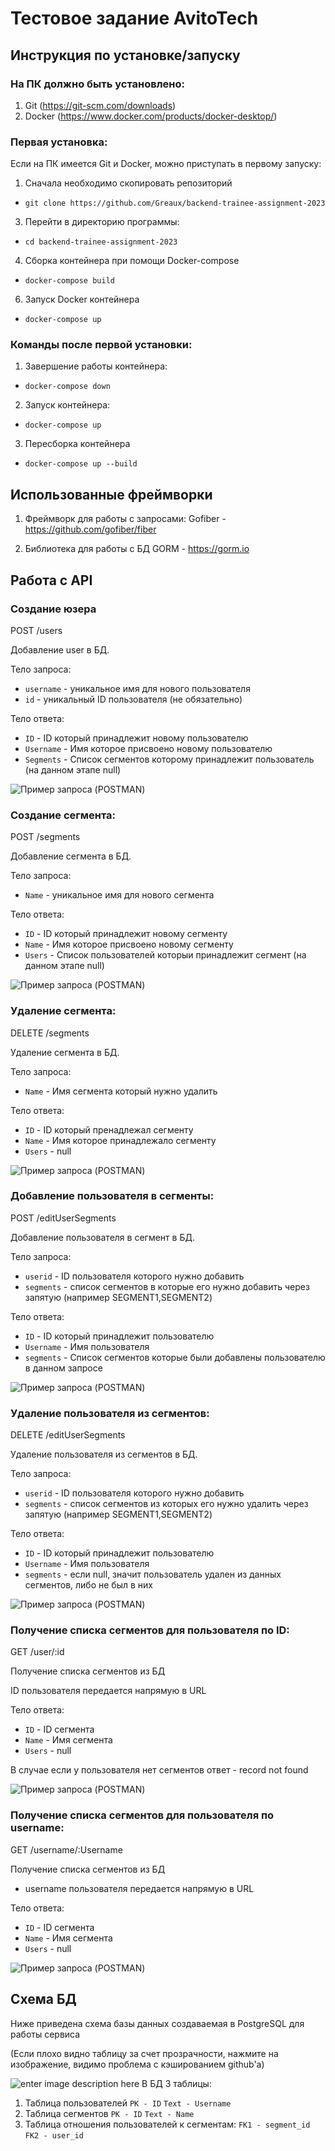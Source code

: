 # Тестовое задание AvitoTech

## Инструкция по установке/запуску
### На ПК должно быть установлено:
1) Git (https://git-scm.com/downloads)
2) Docker (https://www.docker.com/products/docker-desktop/)
### Первая установка:
Если на ПК имеется Git и Docker, можно приступать в первому запуску:
1) Сначала необходимо скопировать репозиторий
- `git clone https://github.com/Greaux/backend-trainee-assignment-2023`
3) Перейти в директорию программы:
- `cd backend-trainee-assignment-2023`
4) Сборка контейнера при помощи Docker-compose
- `docker-compose build`
6) Запуск Docker контейнера
- `docker-compose up` 

### Команды после первой установки:
1) Завершение работы контейнера:
- `docker-compose down`
2) Запуск контейнера:
- `docker-compose up`
3) Пересборка контейнера
- `docker-compose up --build`

## Использованные фреймворки

1) Фреймворк для работы с запросами:
Gofiber - https://github.com/gofiber/fiber

2) Библиотека для работы с БД
GORM - https://gorm.io
 
## Работа с API

### Создание юзера
POST /users

Добавление user в БД.

Тело запроса:
- `username` - уникальное имя для нового пользователя 
- `id` - уникальный ID пользователя (не обязательно)

Тело ответа:
- `ID` - ID который принадлежит новому пользователю
- `Username` - Имя которое присвоено новому пользователю
- `Segments` - Список сегментов которому принадлежит пользователь (на данном этапе null)

![Пример запроса (POSTMAN)](https://raw.githubusercontent.com/Greaux/backend-trainee-assignment-2023/main/Screenshots/%D0%A1%D0%BE%D0%B7%D0%B4%D0%B0%D0%BD%D0%B8%D0%B5%D0%AE%D0%B7%D0%B5%D1%80%D0%B0.png)
### Создание сегмента:
POST /segments

Добавление сегмента в БД.

Тело запроса: 
- `Name` - уникальное имя для нового сегмента

Тело ответа:
- `ID` - ID который принадлежит новому сегменту
- `Name` - Имя которое присвоено новому сегменту
- `Users` - Список пользователей которыи принадлежит сегмент (на данном этапе null)

![Пример запроса (POSTMAN)](https://raw.githubusercontent.com/Greaux/backend-trainee-assignment-2023/main/Screenshots/%D0%A1%D0%BE%D0%B7%D0%B4%D0%B0%D0%BD%D0%B8%D0%B5%20%D1%81%D0%B5%D0%B3%D0%BC%D0%B5%D0%BD%D1%82%D0%B0.png)
### Удаление сегмента:
DELETE /segments

Удаление сегмента в БД.

Тело запроса: 
- `Name` - Имя сегмента который нужно удалить

Тело ответа:
- `ID` - ID который пренадлежал сегменту
- `Name` - Имя которое принадлежало сегменту
- `Users` - null

![Пример запроса (POSTMAN)](https://raw.githubusercontent.com/Greaux/backend-trainee-assignment-2023/main/Screenshots/%D0%A3%D0%B4%D0%B0%D0%BB%D0%B5%D0%BD%D0%B8%D0%B5%20%D1%81%D0%B5%D0%B3%D0%BC%D0%B5%D0%BD%D1%82%D0%B0.png)
### Добавление пользователя в сегменты:
POST /editUserSegments

Добавление пользователя в сегмент в БД.

Тело запроса:
- `userid` - ID пользователя которого нужно добавить
- `segments` - список сегментов в которые его нужно добавить через запятую (например SEGMENT1,SEGMENT2)

Тело ответа:
- `ID` - ID который принадлежит пользователю
- `Username` - Имя пользователя
- `segments` - Список сегментов которые были добавлены пользователю в данном запросе

![Пример запроса (POSTMAN)](https://raw.githubusercontent.com/Greaux/backend-trainee-assignment-2023/main/Screenshots/%D0%94%D0%BE%D0%B1%D0%B0%D0%B2%D0%BB%D0%B5%D0%BD%D0%B8%D0%B5%20%D1%8E%D0%B7%D0%B5%D1%80%D0%B0%20%D0%B2%20%D1%81%D0%B5%D0%B3%D0%BC%D0%B5%D0%BD%D1%82%D1%8B.png)
### Удаление пользователя из сегментов:
DELETE /editUserSegments

Удаление пользователя из сегментов в БД.

Тело запроса: 
- `userid` - ID пользователя которого нужно добавить
- `segments` - список сегментов из которых его нужно удалить через запятую (например SEGMENT1,SEGMENT2)

Тело ответа:
- `ID` - ID который принадлежит пользователю
- `Username` - Имя пользователя
- `segments` - если null, значит пользователь удален из данных сегментов, либо не был в них
		
![Пример запроса (POSTMAN)](https://raw.githubusercontent.com/Greaux/backend-trainee-assignment-2023/main/Screenshots/%D0%A3%D0%B4%D0%B0%D0%BB%D0%B5%D0%BD%D0%B8%D1%8F%20%D1%83%20%D1%8E%D0%B7%D0%B5%D1%80%D0%B0%20%D1%81%D0%B5%D0%B3%D0%BC%D0%B5%D0%BD%D1%82%D0%BE%D0%B2.png)
### Получение списка сегментов для пользователя по ID:
GET /user/:id

Получение списка сегментов из БД

ID пользователя передается напрямую в URL

Тело ответа:
- `ID` - ID сегмента
- `Name` - Имя сегмента
- `Users` - null

В случае если у пользователя нет сегментов ответ - record not found

![Пример запроса (POSTMAN)](https://raw.githubusercontent.com/Greaux/backend-trainee-assignment-2023/main/Screenshots/%D0%9F%D0%BE%D0%BB%D1%83%D1%87%D0%B5%D0%BD%D0%B8%D0%B5%20%D1%81%D0%B5%D0%B3%D0%BC%D0%B5%D0%BD%D1%82%D0%BE%D0%B2%20%D1%8E%D0%B7%D0%B5%D1%80%D0%B0%20%D0%BF%D0%BE%20ID.png)
### Получение списка сегментов для пользователя по username:
GET /username/:Username

Получение списка сегментов из БД

* username пользователя передается напрямую в URL

Тело ответа:
- `ID` - ID сегмента
- `Name` - Имя сегмента
- `Users` - null


![Пример запроса (POSTMAN)](https://raw.githubusercontent.com/Greaux/backend-trainee-assignment-2023/main/Screenshots/%D0%9F%D0%BE%D0%BB%D1%83%D1%87%D0%B5%D0%BD%D0%B8%D0%B5%20%D1%81%D0%B5%D0%B3%D0%BC%D0%B5%D0%BD%D1%82%D0%BE%D0%B2%20%D1%8E%D0%B7%D0%B5%D1%80%D0%B0%20%D0%BF%D0%BE%20UserName.png)


## Схема БД
Ниже приведена схема базы данных создаваемая в PostgreSQL для работы сервиса

(Если плохо видно таблицу за счет прозрачности, нажмите на изображение, видимо проблема с кэшированием github'a)

![enter image description here](https://raw.githubusercontent.com/Greaux/backend-trainee-assignment-2023/main/Screenshots/%D0%A1%D1%85%D0%B5%D0%BC%D0%B0%D0%91%D0%94.png)
В БД 3 таблицы: 
1) Таблица пользователей
`PK - ID`
`Text - Username`
2) Таблица сегментов
`PK - ID`
`Text - Name`
3) Таблица отношения пользователей к сегментам:
`FK1 - segment_id`
`FK2 - user_id`
